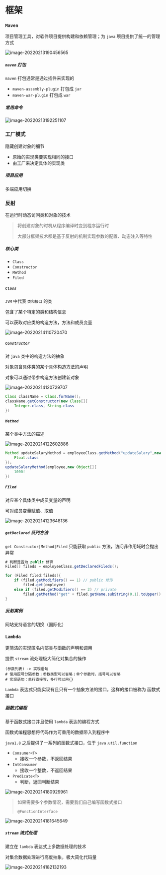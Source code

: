 #  框架

###  `Maven`

项目管理工具，对软件项目提供构建和依赖管理；为 `java` 项目提供了统一的管理方式

![image-20220213190456565](C:\Users\minix\AppData\Roaming\Typora\typora-user-images\image-20220213190456565.png)



##### `maven` 打包

`maven` 打包通常是通过插件来实现的

- `maven-assembly-plugin` 打包成 `jar`
- `maven-war-plugin` 打包成 `war `



##### 常用命令

![image-20220213192251107](imgs/image-20220213192251107.png)

### 工厂模式

隐藏创建对象的细节

- 原始的实现类要实现相同的接口
- 由工厂来决定具体的实现类



##### 项目应用

多端应用切换





### 反射

在运行时动态访问类和对象的技术

> 将创建对象的时机从程序编译时变到程序运行时
>
> 大部分框架技术都是基于反射的机制实现参数的配置、动态注入等特性



##### 核心类

- `Class`
- `Constructor`
- `Method`
- `Filed`



##### `Class`

`JVM` 中代表 `类和接口` 的类

包含了某个特定的类和结构信息

可以获取对应类的构造方法，方法和成员变量

![image-20220214110720470](imgs/image-20220214110720470.png)





##### `Constructor`

对 `java` 类中的构造方法的抽象

对象包含具体类的某个具体构造方法的声明

对象可以通过带参构造方法创建新对象

![image-20220214120729707](imgs/image-20220214120729707.png)



```java
Class className = Class.forName();
className.getConstructor(new Class[]{
    Integer.class, String.class
})
```



##### `Method`

某个类中方法的描述

![image-20220214122602886](imgs/image-20220214122602886.png)

```java
Method updateSalaryMethod = employeeClass.getMethod("updateSalary",new Object[]{
    Float.class
});
updateSalaryMethod(employee,new Object[]{
    1000f 
})
```





##### `Filed`

对应某个具体类中成员变量的声明

可对成员变量赋值、取值

![image-20220214123648136](imgs/image-20220214123648136.png)



##### `getDeclared` 系列方法

`get Constructor|Method|Filed` 只能获取 `public` 方法，访问非作用域时会抛出异常



```java
# 判断是否为 public 修饰
Filed[] fileds = employeeClass.getDeclaredFileds();

for (Filed filed:fileds){
    if (filed.getModifiers() == 1) // public 修饰
        filed.get(employee)
    else if (filed.getModifiers() == 2) // private
        filed.getMethod("get" + filed.getName.subString(0,1).toUpper() + filed.getName.subString(1)).invoke();
}
```



##### 反射案例

网站支持语言的切换（国际化）





### `Lambda`

更简洁的实现匿名内部类与函数的声明和调用

提供 `stream` 流处理极大简化对集合的操作

```
(参数列表) -> 实现语句
# 使用逗号分隔参数；参数类型可以省略；单个参数时，括号可以省略
# 实现语句：单行直接写，多行可以用{} 
```



`Lambda` 表达式只能实现有且只有一个抽象方法的接口，这样的接口被称为 函数式接口



##### 函数式编程

基于函数式接口并且使用 `lambda` 表达的编程方式

函数式编程思想将代码作为可重用的数据带入到程序中



`java1.8` 之后提供了一系列的函数式接口，位于 `java.util.function`

- `Consumer<T>`
  - 接收一个参数，不返回结果
- `IntConsumer`
  - 接收一个整数，不返回结果
- `Predicate<T>`
  - 判断，返回判断结果

![image-20220214180929961](imgs/image-20220214180929961.png)

> 如果需要多个参数情况，需要我们自己编写函数式接口
>
> `@FunctionInterface`



![image-20220214181645649](imgs/image-20220214181645649.png)



##### `stream` 流式处理

建立在 `lambda` 表达式上多数据处理的技术

对集合数据处理进行高度抽象，极大简化代码量

![image-20220214182132193](imgs/image-20220214182132193.png) 